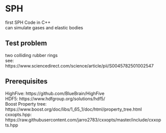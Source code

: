 # SPH
<p> first SPH Code in C++ <br>
can simulate gases and elastic bodies </p>

<h2> Test problem </h2>
<p>two colliding rubber rings <br>
see: https://www.sciencedirect.com/science/article/pii/S0045782501002547 </p>

<h2> Prerequisites </h2>
<p>HighFive: https://github.com/BlueBrain/HighFive <br>
HDF5: https://www.hdfgroup.org/solutions/hdf5/ <br>
Boost Property tree: https://www.boost.org/doc/libs/1_65_1/doc/html/property_tree.html <br>
cxxopts.hpp: https://raw.githubusercontent.com/jarro2783/cxxopts/master/include/cxxopts.hpp </p>
